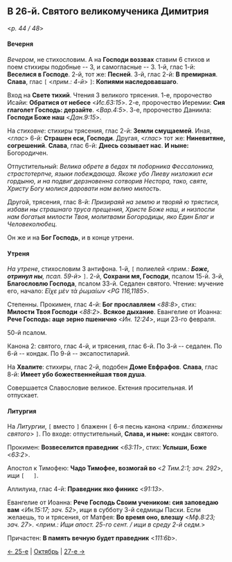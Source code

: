 
## В 26-й. Святого великомученика Димитрия

<*p. 44 / 48*>

#### Вечерня

*Вечером*, не стихословим. А на **Господи воззвах** ставим 6 стихов и поем стихиры подобные -- 3, 
и самогласные -- 3. 1-й, глас 1-й: **Веселися в Господе**. 2-й, тот же: **Песней**. 3-й, глас 2-й: 
**В премирная**. **Слава**, глас `[` <*прим.: 4-й*> `]`: **Копиями наследовавшаго**.  

Вход на **Свете тихий**. Чтения 3 великого трясения. 
1-е, пророчество Исайи: **Обратися от небесе** <*Ис.63:15*>. 
2-е, пророчество Иеремии: **Сия глаголет Господь: дерзайте**. <*Вар.4:5*>. 
3-е, пророчество Даниила: **Господи Боже наш** <*Дан.9:15*>. 

На *стиховне*: стихиры трясения, глас 2-й: **Земли смущаемей**. Иная, <*глас*> 6-й: **Страшен еси, Господи**. 
Другая, <*глас*> тот же: **Ниневитяне, согрешений**. **Слава**, глас 6-й: **Днесь созывает нас**. 
**И ныне:** Богородичен.  

Отпустительный: *Велика обрете в бедах тя поборника Фессалоника, страстотерпче, языки побеждающа. Якоже 
убо Лиеву низложил еси гордыню, и на подвиг дерзновенна сотворив Нестора, тако, святе, Христу Богу 
молися даровати нам велию милость*. 

Другой, трясения, глас 8-й: *Призираяй на землю и творяй ю трястися, избави ны страшнаго труса прещения, 
Христе Боже наш, и низпосли нам богатыя милости Твоя, молитвами Богородицы, яко Един Благ и Человеколюбец*.

Он же и на **Бог Господь**, и в конце утрени. 

#### Утреня

*На утрене*, стихословим 3 антифона. 
1-й, `[` полиелей <*прим.: **Боже, отринул ны**, псал. 59-й*> `]`. 
2-й, **Сохрани мя, Господи**, псалом 15-й. 
3-й, **Благословлю Господа**, псалом 33-й. 
Седален святого. 
Чтение: мучение его, начало: *Εἴχε μὲν τὰ ῥωμαίων* <*PG 116,1185*>.  

Степенны. Прокимен, глас 4-й: **Бог прославляем** <*88:8*>, стих: **Милости Твоя Господи** <*88:2*>. 
**Всякое дыхание**. 
Евангелие от Иоанна: **Рече Господь: аще зерно пшенично** <*Ин. 12:24*>, ищи 23-го февраля. 

50-й псалом. 

Канона 2: святого, глас 4-й, и трясения, глас 6-й. 
По 3-й -- седален. 
По 6-й -- кондак. 
По 9-й -- эксапостиларий.   

На **Хвалите**: стихиры, глас 2-й, подобен **Доме Евфрафов**. **Слава**, глас 8-й: 
**Имеет убо божественнейшая твоя душа**. 

Совершается Славословие великое. Ектения просительная. И отпускает.    

#### Литургия 

На *Литургии*, `[` вместо `]` блаженн `[` 6-я песнь канона <*прим.: блаженны святого*> `]`. 
По входе: отпустительный, **Слава, и ныне:** кондак святого.  

Прокимен: **Возвеселится праведник** <*63:11*>, стих: **Услыши, Боже** <*63:2*>. 

Апостол к Тимофею: **Чадо Тимофее, возмогай во** <*2 Тим.2:1; зач. 292*>, ищи `[   ]`. 

Аллилуиа, глас 4-й: **Праведник яко финикс** <*91:13*>. 

Евангелие от Иоанна: **Рече Господь Своим учеником: сия заповедаю вам** <*Ин.15:17; зач. 52*>, ищи 
в субботу 3-й седмицы Пасхи. 
Если желаешь, то и трясения, от Матфея: **Во время оно, влезшу** <*Мф.8:23; зач. 27*>. 
<*прим.: Ищи апост. 25-го сент. / ищи в среду 2-й седм.*>   

Причастен: **В память вечную будет праведник** <*111:6b*>.

[← 25-е](10_25_MES.ru.md) | [Октябрь](README.md#26-й) | [27-е →](10_27_MES.ru.md)
